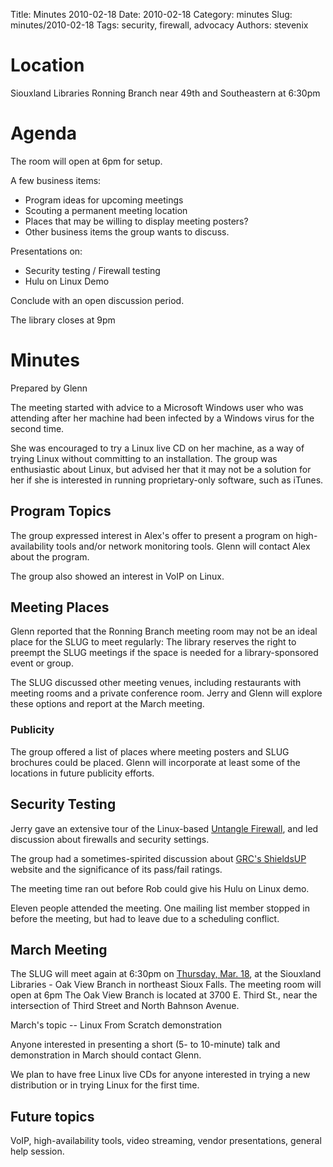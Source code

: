 Title: Minutes 2010-02-18
Date: 2010-02-18
Category: minutes
Slug: minutes/2010-02-18
Tags: security, firewall, advocacy
Authors: stevenix

Location
========

Siouxland Libraries Ronning Branch near 49th and Southeastern at 6:30pm

Agenda
======

The room will open at 6pm for setup.

A few business items:

*   Program ideas for upcoming meetings
*   Scouting a permanent meeting location
*   Places that may be willing to display meeting posters?
*   Other business items the group wants to discuss.

Presentations on:

*   Security testing / Firewall testing
*   Hulu on Linux Demo

Conclude with an open discussion period.

The library closes at 9pm

Minutes
=======

Prepared by Glenn

<!-- PELICAN_BEGIN_SUMMARY -->
The meeting started with advice to a Microsoft Windows user who was
attending after her machine had been infected by a Windows virus for the
second time.
<!-- PELICAN_END_SUMMARY -->

She was encouraged to try a Linux live CD on her machine, as a way of
trying Linux without committing to an installation. The group was
enthusiastic about Linux, but advised her that it may not be a solution
for her if she is interested in running proprietary-only software, such
as iTunes.

Program Topics
--------------

The group expressed interest in Alex's offer to present a program on
high-availability tools and/or network monitoring tools. Glenn will
contact Alex about the program.

The group also showed an interest in VoIP on Linux.

Meeting Places
--------------

Glenn reported that the Ronning Branch meeting room may not be an ideal
place for the SLUG to meet regularly: The library reserves the right to
preempt the SLUG meetings if the space is needed for a library-sponsored
event or group.

The SLUG discussed other meeting venues, including restaurants with
meeting rooms and a private conference room. Jerry and Glenn will
explore these options and report at the March meeting.

### Publicity

The group offered a list of places where meeting posters and SLUG
brochures could be placed. Glenn will incorporate at least some of the
locations in future publicity efforts.

Security Testing
----------------

Jerry gave an extensive tour of the Linux-based [Untangle
Firewall](http://www.untangle.com/), and led discussion about firewalls
and security settings.

The group had a sometimes-spirited discussion about [GRC's
ShieldsUP](https://www.grc.com/x/ne.dll?bh0bkyd2) website and the
significance of its pass/fail ratings.

The meeting time ran out before Rob could give his Hulu on Linux demo.

Eleven people attended the meeting. One mailing list member stopped in
before the meeting, but had to leave due to a scheduling conflict.

March Meeting
-------------

The SLUG will meet again at 6:30pm on [Thursday, Mar.
18](Meetings:2010-03-18 "wikilink"), at the Siouxland Libraries - Oak
View Branch in northeast Sioux Falls. The meeting room will open at 6pm
The Oak View Branch is located at 3700 E. Third St., near the
intersection of Third Street and North Bahnson Avenue.

March's topic -- Linux From Scratch demonstration

Anyone interested in presenting a short (5- to 10-minute) talk and
demonstration in March should contact Glenn.

We plan to have free Linux live CDs for anyone interested in trying a
new distribution or in trying Linux for the first time.

Future topics
-------------

VoIP, high-availability tools, video streaming, vendor presentations,
general help session.
